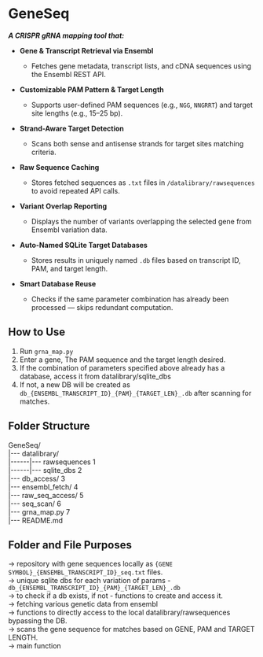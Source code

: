 # GeneSeq

***A CRISPR gRNA mapping tool that:***

- **Gene & Transcript Retrieval via Ensembl**
  - Fetches gene metadata, transcript lists, and cDNA sequences using the Ensembl REST API.

- **Customizable PAM Pattern & Target Length**
  - Supports user-defined PAM sequences (e.g., `NGG`, `NNGRRT`) and target site lengths (e.g., 15–25 bp).

- **Strand-Aware Target Detection**
  - Scans both sense and antisense strands for target sites matching criteria.

- **Raw Sequence Caching**
  - Stores fetched sequences as `.txt` files in `/datalibrary/rawsequences` to avoid repeated API calls.

- **Variant Overlap Reporting**
  - Displays the number of variants overlapping the selected gene from Ensembl variation data.

- **Auto-Named SQLite Target Databases**
  - Stores results in uniquely named `.db` files based on transcript ID, PAM, and target length.

- **Smart Database Reuse**
  - Checks if the same parameter combination has already been processed — skips redundant computation.

## How to Use
1. Run `grna_map.py`
2. Enter a gene, The PAM sequence and the target length desired.  
3. If the combination of parameters specified above already has a database, access it from datalibrary/sqlite_dbs
4. If not, a new DB will be created as `db_{ENSEMBL_TRANSCRIPT_ID}_{PAM}_{TARGET_LEN}_.db` after scanning for matches.  


## Folder Structure
GeneSeq/  
|--- datalibrary/   
|------|--- rawsequences        1  
|------|--- sqlite_dbs          2  
|--- db_access/                 3  
|--- ensembl_fetch/             4  
|--- raw_seq_access/            5  
|--- seq_scan/                  6  
|--- grna_map.py                7  
|--- README.md  

## Folder and File Purposes
-> repository with gene sequences locally as `{GENE SYMBOL}_{ENSEMBL_TRANSCRIPT_ID}_seq.txt` files.  
-> unique sqlite dbs for each variation of params - `db_{ENSEMBL_TRANSCRIPT_ID}_{PAM}_{TARGET_LEN}_.db`  
-> to check if a db exists, if not - functions to create and access it.  
-> fetching various genetic data from ensembl  
-> functions to directly access to the local datalibrary/rawsequences bypassing the DB.  
-> scans the gene sequence for matches based on GENE, PAM and TARGET LENGTH.  
-> main function  
